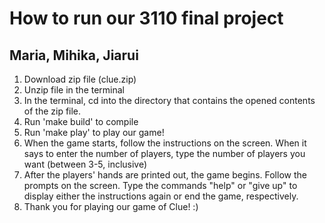 # How to run our 3110 final project
## Maria, Mihika, Jiarui

1. Download zip file (clue.zip)
2. Unzip file in the terminal
3. In the terminal, cd into the directory that contains the opened contents of the zip file.
4. Run 'make build' to compile
5. Run 'make play' to play our game!
6. When the game starts, follow the instructions on the screen. When it says to enter the number of players, type the number of players you want (between 3-5, inclusive)
7. After the players' hands are printed out, the game begins. Follow the prompts on the screen. Type the commands "help" or "give up" to display either the instructions again or end the game, respectively. 
8. Thank you for playing our game of Clue! :)
